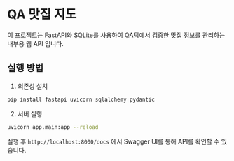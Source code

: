 # QA 맛집 지도

이 프로젝트는 FastAPI와 SQLite를 사용하여 QA팀에서 검증한 맛집 정보를 관리하는 내부용 웹 API 입니다.

## 실행 방법

1. 의존성 설치

```bash
pip install fastapi uvicorn sqlalchemy pydantic
```

2. 서버 실행

```bash
uvicorn app.main:app --reload
```

실행 후 `http://localhost:8000/docs` 에서 Swagger UI를 통해 API를 확인할 수 있습니다.
